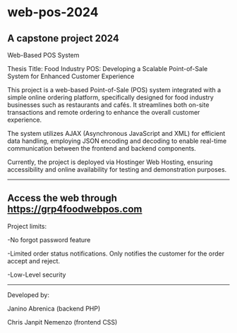 # web-pos-2024
A capstone project 2024
-----------------------------------

Web-Based POS System

Thesis Title: Food Industry POS: Developing a Scalable Point-of-Sale System for Enhanced Customer Experience

This project is a web-based Point-of-Sale (POS) system integrated with a simple online ordering platform, specifically designed for food industry businesses such as restaurants and cafés. It streamlines both on-site transactions and remote ordering to enhance the overall customer experience.

The system utilizes AJAX (Asynchronous JavaScript and XML) for efficient data handling, employing JSON encoding and decoding to enable real-time communication between the frontend and backend components.

Currently, the project is deployed via Hostinger Web Hosting, ensuring accessibility and online availability for testing and demonstration purposes.

-----------------------------------
Access the web through https://grp4foodwebpos.com
-----------------------------------

Project limits:

-No forgot password feature

-Limited order status notifications. Only notifies the customer for the order accept and reject.

-Low-Level security

-------
Developed by:


Janino Abrenica (backend PHP)

Chris Janpit Nemenzo (frontend CSS)
